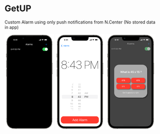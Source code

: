# GetUP
Custom Alarm using only push notifications from N.Center (No stored data in app)

<img src='AppScreens/AlarmsList.png' width='32%' height='32%'> <img src='AppScreens/SetAlarm.png' width='32%' height='32%'> <img src='AppScreens/test.png' width='32%' height='32%'>